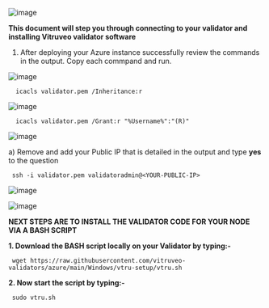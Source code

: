 ![image](https://github.com/vitruveo-validators/aws/assets/157662422/0bf3e724-4ff2-45f1-8406-e7454111baf1)



**This document will step you through connecting to your validator and installing Vitruveo validator software**


1. After deploying your Azure instance successfully review the commands in the output. Copy each commpand and run.

![image](https://github.com/vitruveo-validators/azure/assets/157662422/c1103c39-d349-44bb-adf6-26fbef1220f5)


      icacls validator.pem /Inheritance:r

![image](https://github.com/vitruveo-validators/azure/assets/157662422/20272bbe-d40f-4df4-a44e-565406a954f9)


      icacls validator.pem /Grant:r "%Username%":"(R)"


![image](https://github.com/vitruveo-validators/azure/assets/157662422/76f22190-3c3b-4144-a64c-69f47c27b531)

a) Remove **<YOUR-PUBLIC-IP>** and add your Public IP that is detailed in the output and type **yes** to the question

     ssh -i validator.pem validatoradmin@<YOUR-PUBLIC-IP> 

![image](https://github.com/vitruveo-validators/azure/assets/157662422/8f862375-b13a-4e47-a55f-48502b3e5bd3)


![image](https://github.com/vitruveo-validators/azure/assets/157662422/77d1dd12-24a7-4848-b9cd-1d235dc013db)






**NEXT STEPS ARE TO INSTALL THE VALIDATOR CODE FOR YOUR NODE VIA A BASH SCRIPT**


**1. Download the BASH script locally on your Validator by typing:-** 

     wget https://raw.githubusercontent.com/vitruveo-validators/azure/main/Windows/vtru-setup/vtru.sh 

**2. Now start the script by typing:-**

     sudo vtru.sh 
